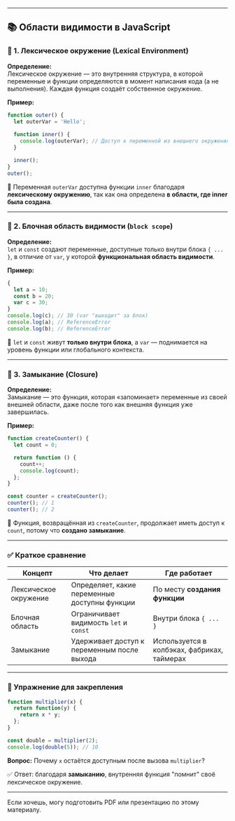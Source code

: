 
---

## 📚 Области видимости в JavaScript

### 🔹 1. **Лексическое окружение (Lexical Environment)**

**Определение:**  
Лексическое окружение — это внутренняя структура, в которой переменные и функции определяются в момент написания кода (а не выполнения). Каждая функция создаёт собственное окружение.

**Пример:**

```js
function outer() {
  let outerVar = 'Hello';
  
  function inner() {
    console.log(outerVar); // Доступ к переменной из внешнего окружения
  }

  inner();
}
outer();
```

📌 Переменная `outerVar` доступна функции `inner` благодаря **лексическому окружению**, так как она определена **в области, где inner была создана**.

---

### 🔹 2. **Блочная область видимости (`block scope`)**

**Определение:**  
`let` и `const` создают переменные, доступные только внутри блока `{ ... }`, в отличие от `var`, у которой **функциональная область видимости**.

**Пример:**

```js
{
  let a = 10;
  const b = 20;
  var c = 30;
}
console.log(c); // 30 (var "выходит" за блок)
console.log(a); // ReferenceError
console.log(b); // ReferenceError
```

📌 `let` и `const` живут **только внутри блока**, а `var` — поднимается на уровень функции или глобального контекста.

---

### 🔹 3. **Замыкание (Closure)**

**Определение:**  
Замыкание — это функция, которая «запоминает» переменные из своей внешней области, даже после того как внешняя функция уже завершилась.

**Пример:**

```js
function createCounter() {
  let count = 0;

  return function () {
    count++;
    console.log(count);
  };
}

const counter = createCounter();
counter(); // 1
counter(); // 2
```

📌 Функция, возвращённая из `createCounter`, продолжает иметь доступ к `count`, потому что **создано замыкание**.

---

### ✅ Краткое сравнение

|Концепт|Что делает|Где работает|
|---|---|---|
|Лексическое окружение|Определяет, какие переменные доступны функции|По месту **создания функции**|
|Блочная область|Ограничивает видимость `let` и `const`|Внутри блока `{ ... }`|
|Замыкание|Удерживает доступ к переменным после выхода|Используется в колбэках, фабриках, таймерах|

---

### 🧠 Упражнение для закрепления

```js
function multiplier(x) {
  return function(y) {
    return x * y;
  };
}

const double = multiplier(2);
console.log(double(5)); // 10
```

**Вопрос:** Почему `x` остаётся доступным после вызова `multiplier`?

✅ Ответ: благодаря **замыканию**, внутренняя функция "помнит" своё лексическое окружение.

---

Если хочешь, могу подготовить PDF или презентацию по этому материалу.